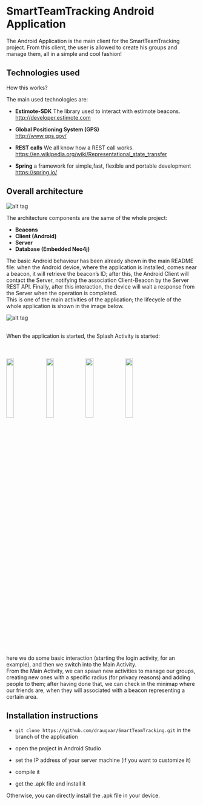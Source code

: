 # SmartTeamTracking Android Application

The Android Application is the main client for the SmartTeamTracking project.
From this client, the user is allowed to create his groups and manage them, all in a simple and cool fashion!


## Technologies used 

How this works?

The main used technologies are:

+ **Estimote-SDK**
The library used to interact with estimote beacons.<br />
http://developer.estimote.com

+ **Global Positioning System (GPS)**<br />
http://www.gps.gov/

+ **REST calls**
We all know how a REST call works.<br />
https://en.wikipedia.org/wiki/Representational_state_transfer

+ **Spring**
a framework for simple,fast, flexible and portable development<br />
https://spring.io/


## Overall architecture 


![alt tag](http://i.imgur.com/6Djz7NX.png)

The architecture components are the same of the whole project:

+ **Beacons**
+ **Client (Android)**
+ **Server**
+ **Database (Embedded Neo4j)**

The basic Android behaviour has been already shown in the main README file: when the Android device, where the application is installed, comes near a beacon, it will retrieve the beacon’s ID; after this, the Android Client will contact the Server, notifying the association Client-Beacon by the Server REST API. Finally, after this interaction, the device will wait a response from the Server when the operation is completed.<br />
This is one of the main activities of the application; the lifecycle of the whole application is shown in the image below.

![alt tag](http://i.imgur.com/eWglZKn.png)

<br />
When the application is started, the Splash Activity is started:
<br /><br /><br />
<br />

<img src="https://github.com/draugvar/Smart-Team-Tracking/blob/android_app/screenshots/splash.png" width="20%">
<img src="https://github.com/draugvar/Smart-Team-Tracking/blob/android_app/screenshots/login.png" width="20%">
<img src="https://github.com/draugvar/Smart-Team-Tracking/blob/android_app/screenshots/create_groups.png" width="20%">
<img src="http://i.imgur.com/rPzXdSU.jpg" width="20%">

<br />
here we do some basic interaction (starting the login activity, for an example), and then we switch into the Main Activity.<br />
From the Main Activity, we can spawn new activities to manage our groups, creating new ones with a specific radius (for privacy reasons) and adding people to them; 
after having done that, we can check in the minimap where our friends are, when they will associated with a beacon representing a certain area.





## Installation instructions


+ `git clone https://github.com/draugvar/SmartTeamTracking.git` in the branch of the application

+ open the project in Android Studio
+ set the IP address of your server machine (if you want to customize it)

+ compile it

+ get the .apk file and install it

Otherwise, you can directly install the .apk file in your device.
